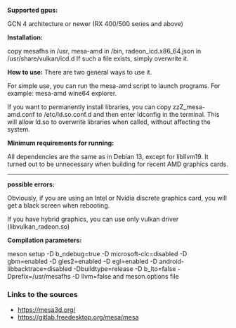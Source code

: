 **Supported gpus:**

GCN 4 architecture or newer (RX 400/500 series and above)

**Installation:**

copy mesafhs in /usr, mesa-amd in /bin, radeon_icd.x86_64.json in /usr/share/vulkan/icd.d If such a file exists, simply overwrite it.


**How to use:**
There are two general ways to use it.

For simple use, you can run the mesa-amd script to launch programs.
For example: mesa-amd wine64 explorer.

If you want to permanently install libraries, you can copy zzZ_mesa-amd.conf to /etc/ld.so.conf.d and then enter ldconfig in the terminal. This will allow ld.so to overwrite libraries when called, without affecting the system.

**Minimum requirements for running:**

All dependencies are the same as in Debian 13, except for libllvm19. It turned out to be unnecessary when building for recent AMD graphics cards.

---
**possible errors:**

Obviously, if you are using an Intel or Nvidia discrete graphics card, you will get a black screen when rebooting.

If you have hybrid graphics, you can use only vulkan driver (libvulkan_radeon.so)

**Compilation parameters:**

meson setup -D b_ndebug=true -D microsoft-clc=disabled -D gbm=enabled -D gles2=enabled -D egl=enabled -D android-libbacktrace=disabled -Dbuildtype=release -D b_lto=false -Dprefix=/usr/mesafhs -D llvm=false
and meson.options file

### Links to the sources

* https://mesa3d.org/
* https://gitlab.freedesktop.org/mesa/mesa

